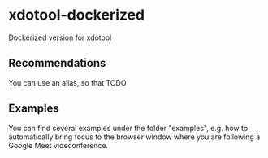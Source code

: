 # xdotool-dockerized
Dockerized version for xdotool

## Recommendations
You can use an alias, so that TODO
## Examples
You can find several examples under the folder "examples", e.g. how to automatically bring focus to the browser window where you are following a Google Meet videconference.